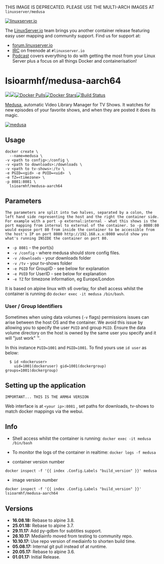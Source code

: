 [linuxserverurl]: https://linuxserver.io
[forumurl]: https://forum.linuxserver.io
[ircurl]: https://www.linuxserver.io/irc/
[podcasturl]: https://www.linuxserver.io/podcast/
[appurl]: https://github.com/pymedusa/Medusa
[hub]: https://hub.docker.com/r/lsioarmhf/medusa-aarch64/

THIS IMAGE IS DEPRECATED. PLEASE USE THE MULTI-ARCH IMAGES AT `linuxserver/medusa`

[![linuxserver.io](https://raw.githubusercontent.com/linuxserver/docker-templates/master/linuxserver.io/img/linuxserver_medium.png)][linuxserverurl]

The [LinuxServer.io][linuxserverurl] team brings you another container release featuring easy user mapping and community support. Find us for support at:
* [forum.linuxserver.io][forumurl]
* [IRC][ircurl] on freenode at `#linuxserver.io`
* [Podcast][podcasturl] covers everything to do with getting the most from your Linux Server plus a focus on all things Docker and containerisation!

# lsioarmhf/medusa-aarch64
[![](https://images.microbadger.com/badges/version/lsioarmhf/medusa-aarch64.svg)](https://microbadger.com/images/lsioarmhf/medusa-aarch64 "Get your own version badge on microbadger.com")[![](https://images.microbadger.com/badges/image/lsioarmhf/medusa-aarch64.svg)](http://microbadger.com/images/lsioarmhf/medusa-aarch64 "Get your own image badge on microbadger.com")[![Docker Pulls](https://img.shields.io/docker/pulls/lsioarmhf/medusa-aarch64.svg)][hub][![Docker Stars](https://img.shields.io/docker/stars/lsioarmhf/medusa-aarch64.svg)][hub][![Build Status](https://ci.linuxserver.io/buildStatus/icon?job=Docker-Builders/arm64/arm64-medusa)](https://ci.linuxserver.io/job/Docker-Builders/job/arm64/job/arm64-medusa/)

[Medusa][appurl], automatic Video Library Manager for TV Shows. It watches for new episodes of your favorite shows, and when they are posted it does its magic.

[![medusa](https://raw.githubusercontent.com/linuxserver/docker-templates/master/linuxserver.io/img/medusa-readme.png)][appurl]


## Usage

```
docker create \
  --name=medusa \
-v <path to config>:/config \
-v <path to downloads>:/downloads \
-v <path to tv-shows>:/tv \
-e PGID=<gid> -e PUID=<uid>  \
-e TZ=<timezone> \
-p 8081:8081 \
  lsioarmhf/medusa-aarch64
```

## Parameters

`The parameters are split into two halves, separated by a colon, the left hand side representing the host and the right the container side. 
For example with a port -p external:internal - what this shows is the port mapping from internal to external of the container.
So -p 8080:80 would expose port 80 from inside the container to be accessible from the host's IP on port 8080
http://192.168.x.x:8080 would show you what's running INSIDE the container on port 80.`



* `-p 8081` - the port(s)
* `-v /config` - where medusa should store config files.
* `-v /downloads` - your downloads folder
* `-v /tv` - your tv-shows folder
* `-e PGID` for GroupID - see below for explanation
* `-e PUID` for UserID - see below for explanation
* `-e TZ` for timezone information, eg Europe/London


It is based on alpine linux with s6 overlay, for shell access whilst the container is running do `docker exec -it medusa /bin/bash`.

### User / Group Identifiers

Sometimes when using data volumes (`-v` flags) permissions issues can arise between the host OS and the container. We avoid this issue by allowing you to specify the user `PUID` and group `PGID`. Ensure the data volume directory on the host is owned by the same user you specify and it will "just work" ™.

In this instance `PUID=1001` and `PGID=1001`. To find yours use `id user` as below:

```
  $ id <dockeruser>
    uid=1001(dockeruser) gid=1001(dockergroup) groups=1001(dockergroup)
```

## Setting up the application
`IMPORTANT... THIS IS THE ARM64 VERSION`

Web interface is at `<your ip>:8081` , set paths for downloads, tv-shows to match docker mappings via the webui.


## Info

* Shell access whilst the container is running: `docker exec -it medusa /bin/bash`
* To monitor the logs of the container in realtime: `docker logs -f medusa`

* container version number 

`docker inspect -f '{{ index .Config.Labels "build_version" }}' medusa`

* image version number

`docker inspect -f '{{ index .Config.Labels "build_version" }}' lsioarmhf/medusa-aarch64`

## Versions

+ **16.08.18:** Rebase to alpine 3.8.
+ **25.01.18:** Rebase to alpine 3.7.
+ **29.11.17:** Add py-gdbm for subtitles support.
+ **26.10.17:** Mediainfo moved from testing to community repo.
+ **10.10.17:** Use repo version of mediainfo to shorten build time.
+ **05.08.17:** Internal git pull instead of at runtime.
+ **20.05.17:** Rebase to alpine 3.6.
+ **01.01.17:** Initial Release.
